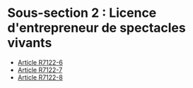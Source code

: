 # Sous-section 2 : Licence d'entrepreneur de spectacles vivants

* [Article R7122-6](./LEGIARTI000024501088.md)
* [Article R7122-7](./LEGIARTI000024501092.md)
* [Article R7122-8](./LEGIARTI000024501085.md)

